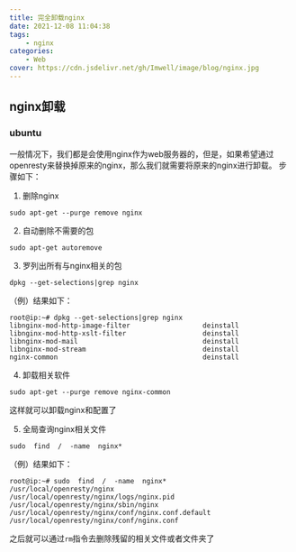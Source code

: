 ```yaml
---
title: 完全卸载nginx
date: 2021-12-08 11:04:38
tags:
    - nginx
categories:    
    - Web
cover: https://cdn.jsdelivr.net/gh/Imwell/image/blog/nginx.jpg
---
```

## nginx卸载

### ubuntu
一般情况下，我们都是会使用nginx作为web服务器的，但是，如果希望通过openresty来替换掉原来的nginx，那么我们就需要将原来的nginx进行卸载。
步骤如下：
1. 删除nginx
```shell
sudo apt-get --purge remove nginx
```
2. 自动删除不需要的包
```shell
sudo apt-get autoremove
```
3. 罗列出所有与nginx相关的包
```shell
dpkg --get-selections|grep nginx
```
（例）结果如下：
```shell
root@ip:~# dpkg --get-selections|grep nginx
libnginx-mod-http-image-filter                  deinstall
libnginx-mod-http-xslt-filter                   deinstall
libnginx-mod-mail                               deinstall
libnginx-mod-stream                             deinstall
nginx-common                                    deinstall
```
4. 卸载相关软件
```shell
sudo apt-get --purge remove nginx-common
```
这样就可以卸载nginx和配置了

5. 全局查询nginx相关文件
```shell
sudo  find  /  -name  nginx*
```
（例）结果如下：
```shell
root@ip:~# sudo  find  /  -name  nginx*
/usr/local/openresty/nginx
/usr/local/openresty/nginx/logs/nginx.pid
/usr/local/openresty/nginx/sbin/nginx
/usr/local/openresty/nginx/conf/nginx.conf.default
/usr/local/openresty/nginx/conf/nginx.conf
```
之后就可以通过`rm`指令去删除残留的相关文件或者文件夹了
